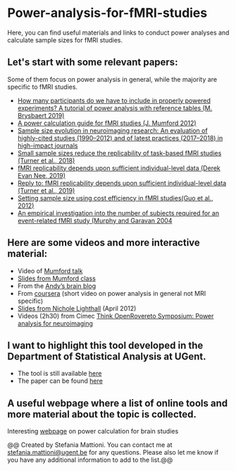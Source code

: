 # Power-analysis-for-fMRI-studies
Here, you can find useful materials and links to conduct power analyses and calculate sample sizes for fMRI studies.


##  Let's start with some relevant papers: 
Some of them focus on power analysis in general, while the majority are specific to fMRI studies.

- [How many participants do we have to include in properly powered experiments? A tutorial of power analysis with reference tables (M. Brysbaert 2019)](https://www.journalofcognition.org/articles/10.5334/joc.72/)
- [A power calculation guide for fMRI studies (J. Mumford 2012)](https://www.ncbi.nlm.nih.gov/pmc/articles/PMC3427872/)
- [Sample size evolution in neuroimaging research: An evaluation of highly-cited studies (1990–2012) and of latest practices (2017–2018) in high-impact journals](https://www.sciencedirect.com/science/article/pii/S1053811920306509)
- [Small sample sizes reduce the replicability of task-based fMRI studies (Turner et al., 2018)](https://www.nature.com/articles/s42003-018-0073-z)
- [fMRI replicability depends upon sufficient individual-level data (Derek Evan Nee, 2019)](https://www.nature.com/articles/s42003-019-0378-6)
- [Reply to: fMRI replicability depends upon sufficient individual-level data (Turner et al., 2019)](https://www.nature.com/articles/s42003-019-0379-5)
- [Setting sample size using cost efficiency in fMRI studies(Guo et al., 2012)](http://www.dovepress.com/getfile.php?fileID=12772)
- [An empirical investigation into the number of subjects required for an event-related fMRI study (Murphy and Garavan 2004](https://www.sciencedirect.com/science/article/abs/pii/S1053811904000977?via%3Dihub)

## Here are some videos and more interactive material:
- Video of [Mumford talk](https://www.youtube.com/watch?v=uR2CrzWKFVE)
- [Slides from Mumford class](https://courses.lsa.umich.edu/fmri-training-course/wp-content/uploads/sites/17/2019/08/4_tuesday_power.pdf)
- From the [Andy’s brain blog](https://www.andysbrainblog.com/andysbrainblog/tag/statistics)
- From [coursera](https://www.coursera.org/lecture/improving-statistical-questions/lecture-3-2-power-analysis-4ZaNz) (short video on power analysis in general not MRI specific) 
- [Slides from Nichole Lighthall](https://cpb-us-e1.wpmucdn.com/sites.usc.edu/dist/1/803/files/2013/06/Nicholes_powerpoint.pdf) (April 2012) 
- Videos (2h30) from Cimec [Think OpenRovereto Symposium: Power analysis for neuroimaging](https://www.youtube.com/watchv=Gl7i3awmfls&list=PLiX54geLkpPJOtuvyOQ_K4qO_s5MnC42h&index=11)

## I want to highlight this tool developed in the Department of Statistical Analysis at UGent.
- The tool is still available [here](http://neuropowertools.org/)
- The paper can be found [here](https://www.biorxiv.org/content/10.1101/049429v1)

## A useful webpage where a list of online tools and more material about the topic is collected.
Interesting [webpage](https://brainpower.readthedocs.io/en/latest/) on power calculation for brain studies

@@ Created by Stefania Mattioni. You can contact me at stefania.mattioni@ugent.be for any questions. Please also let me know if you have any additional information to add to the list.@@





